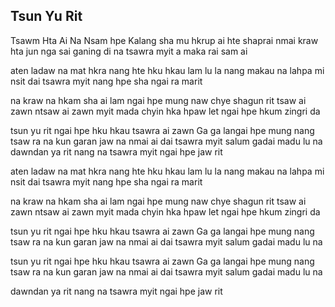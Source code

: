 ## Tsun Yu Rit

Tsawm Hta Ai Na Nsam hpe
Kalang sha mu hkrup ai hte
shaprai nmai kraw hta jun nga sai
ganing di na tsawra myit a maka rai sam ai

aten ladaw na mat hkra
nang hte hku hkau lam lu la
nang makau na lahpa mi nsit
dai tsawra myit nang hpe sha ngai ra marit

na kraw na hkam sha ai lam
ngai hpe mung naw chye shagun rit
tsaw ai zawn ntsaw ai zawn
myit mada chyin hka hpaw let ngai hpe
hkum zingri da

tsun yu rit ngai hpe hku hkau tsawra ai zawn
Ga ga langai hpe mung nang tsaw ra na kun
garan jaw na nmai ai dai tsawra myit
salum gadai madu lu na
dawndan ya rit nang na tsawra myit ngai hpe jaw rit

aten ladaw na mat hkra
nang hte hku hkau lam lu la
nang makau na lahpa mi nsit
dai tsawra myit nang hpe sha ngai ra marit

na kraw na hkam sha ai lam
ngai hpe mung naw chye shagun rit
tsaw ai zawn ntsaw ai zawn
myit mada chyin hka hpaw let ngai hpe
hkum zingri da

tsun yu rit ngai hpe hku hkau tsawra ai zawn
Ga ga langai hpe mung nang tsaw ra na kun
garan jaw na nmai ai dai tsawra myit
salum gadai madu lu na

tsun yu rit ngai hpe hku hkau tsawra ai zawn
Ga ga langai hpe mung nang tsaw ra na kun
garan jaw na nmai ai dai tsawra myit
salum gadai madu lu na

dawndan ya rit nang na tsawra myit ngai hpe jaw rit
